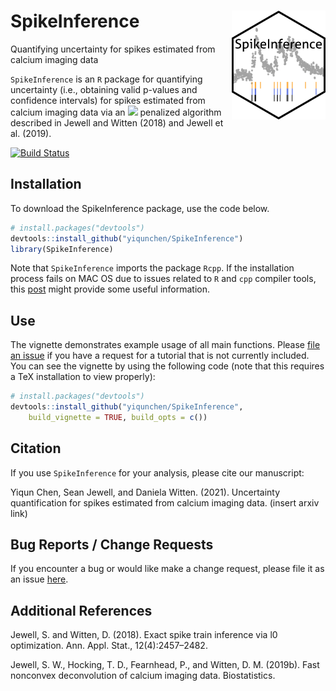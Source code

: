 # SpikeInference <img src="https://github.com/yiqunchen/SpikeInference/blob/main/spike_inference_hex.png" align="right" width="150px"/>
Quantifying uncertainty for spikes estimated from calcium imaging data

`SpikeInference` is an `R` package for quantifying uncertainty (i.e., obtaining valid p-values and confidence intervals) for spikes estimated from calcium imaging data via an <img src="https://render.githubusercontent.com/render/math?math=\ell_0"> penalized algorithm described in Jewell and Witten (2018) and Jewell et al. (2019).

[![Build Status](https://travis-ci.com/yiqunchen/SpikeInference.svg?token=quzzuXpzUN1XM57uHTXX&branch=main)](https://travis-ci.com/yiqunchen/SpikeInference)

## Installation

To download the SpikeInference package, use the code below.
``` r
# install.packages("devtools")
devtools::install_github("yiqunchen/SpikeInference")
library(SpikeInference)
```

Note that `SpikeInference` imports the package `Rcpp`. If the installation process fails on MAC OS due to issues related to `R` and `cpp` compiler tools, this [post](https://thecoatlessprofessor.com/programming/cpp/r-compiler-tools-for-rcpp-on-macos/) might provide some useful information.

## Use

The vignette demonstrates example usage of all main functions. Please [file an issue](https://github.com/yiqunchen/SpikeInference/issues) if you have a request for a tutorial that is not currently included. You can see the vignette by using the following code (note that this requires a TeX installation to view properly):
``` r
# install.packages("devtools")
devtools::install_github("yiqunchen/SpikeInference", 
	build_vignette = TRUE, build_opts = c())
```

## Citation

If you use `SpikeInference` for your analysis, please cite our manuscript:

Yiqun Chen, Sean Jewell, and Daniela Witten. (2021). Uncertainty quantification for
spikes estimated from calcium imaging data. (insert arxiv link)

## Bug Reports / Change Requests

If you encounter a bug or would like make a change request, please file it as an issue [here](https://github.com/yiqunchen/SpikeInference/issues).

## Additional References
Jewell, S. and Witten, D. (2018). Exact spike train inference via l0 optimization. Ann. Appl. Stat., 12(4):2457–2482.

Jewell, S. W., Hocking, T. D., Fearnhead, P., and Witten, D. M. (2019b). Fast nonconvex deconvolution of calcium imaging data. Biostatistics.
